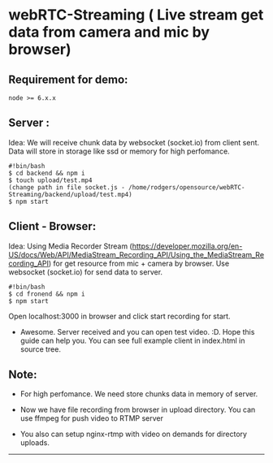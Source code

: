 # webRTC-Streaming ( Live stream get data from camera and mic by browser)

## Requirement for demo:

```
node >= 6.x.x
```

## Server :

Idea: We will receive chunk data by websocket (socket.io) from client sent. Data will store in storage like ssd or memory for high perfomance.

```
#!bin/bash
$ cd backend && npm i
$ touch upload/test.mp4
(change path in file socket.js - /home/rodgers/opensource/webRTC-Streaming/backend/upload/test.mp4)
$ npm start
```

## Client - Browser:

Idea: Using Media Recorder Stream (https://developer.mozilla.org/en-US/docs/Web/API/MediaStream_Recording_API/Using_the_MediaStream_Recording_API) for get resource from mic + camera by browser. Use websocket (socket.io) for send data to server.

```
#!bin/bash
$ cd fronend && npm i
$ npm start
```

Open localhost:3000 in browser and click start recording for start.

* Awesome. Server received and you can open test video. :D. Hope this guide can help you. You can see full example client in index.html in source tree.

## Note:
* For high perfomance. We need store chunks data in memory of server.

* Now we have file recording from browser in upload directory. You can use ffmpeg for push video to RTMP server

* You also can setup nginx-rtmp with video on demands for directory uploads.
****
